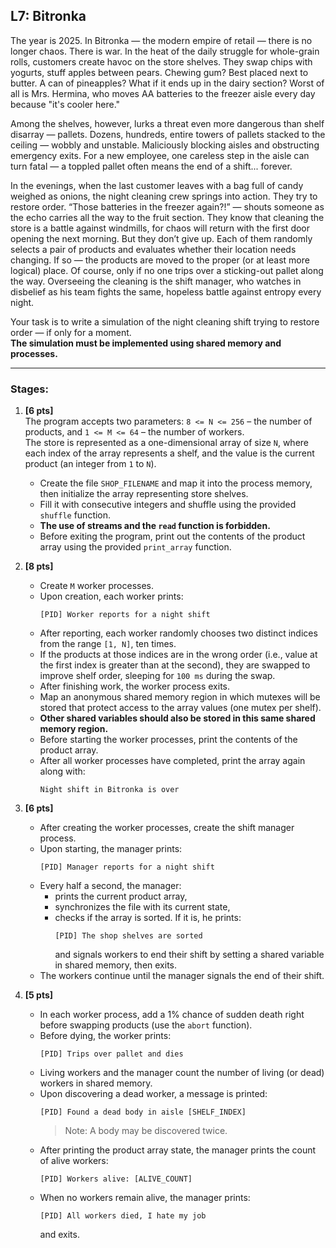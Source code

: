 ## L7: Bitronka

The year is 2025. In Bitronka — the modern empire of retail — there is no longer chaos. There is war. In the heat of the daily struggle for whole-grain rolls, customers create havoc on the store shelves. They swap chips with yogurts, stuff apples between pears. Chewing gum? Best placed next to butter. A can of pineapples? What if it ends up in the dairy section? Worst of all is Mrs. Hermina, who moves AA batteries to the freezer aisle every day because "it's cooler here."

Among the shelves, however, lurks a threat even more dangerous than shelf disarray — pallets. Dozens, hundreds, entire towers of pallets stacked to the ceiling — wobbly and unstable. Maliciously blocking aisles and obstructing emergency exits. For a new employee, one careless step in the aisle can turn fatal — a toppled pallet often means the end of a shift... forever.

In the evenings, when the last customer leaves with a bag full of candy weighed as onions, the night cleaning crew springs into action. They try to restore order. “Those batteries in the freezer again?!” — shouts someone as the echo carries all the way to the fruit section. They know that cleaning the store is a battle against windmills, for chaos will return with the first door opening the next morning. But they don’t give up. Each of them randomly selects a pair of products and evaluates whether their location needs changing. If so — the products are moved to the proper (or at least more logical) place. Of course, only if no one trips over a sticking-out pallet along the way. Overseeing the cleaning is the shift manager, who watches in disbelief as his team fights the same, hopeless battle against entropy every night.

Your task is to write a simulation of the night cleaning shift trying to restore order — if only for a moment.  
**The simulation must be implemented using shared memory and processes.**

---

### Stages:

1. **[6 pts]**  
   The program accepts two parameters: `8 <= N <= 256` – the number of products, and `1 <= M <= 64` – the number of workers.  
   The store is represented as a one-dimensional array of size `N`, where each index of the array represents a shelf, and the value is the current product (an integer from `1` to `N`).  
   
   - Create the file `SHOP_FILENAME` and map it into the process memory, then initialize the array representing store shelves.  
   - Fill it with consecutive integers and shuffle using the provided `shuffle` function.  
   - **The use of streams and the `read` function is forbidden.**  
   - Before exiting the program, print out the contents of the product array using the provided `print_array` function.

2. **[8 pts]**  
   - Create `M` worker processes.  
   - Upon creation, each worker prints:  
     ```
     [PID] Worker reports for a night shift
     ```  
   - After reporting, each worker randomly chooses two distinct indices from the range `[1, N]`, ten times.  
   - If the products at those indices are in the wrong order (i.e., value at the first index is greater than at the second), they are swapped to improve shelf order, sleeping for `100 ms` during the swap.  
   - After finishing work, the worker process exits.  
   - Map an anonymous shared memory region in which mutexes will be stored that protect access to the array values (one mutex per shelf).  
   - **Other shared variables should also be stored in this same shared memory region.**  
   - Before starting the worker processes, print the contents of the product array.  
   - After all worker processes have completed, print the array again along with:  
     ```
     Night shift in Bitronka is over
     ```

3. **[6 pts]**  
   - After creating the worker processes, create the shift manager process.  
   - Upon starting, the manager prints:  
     ```
     [PID] Manager reports for a night shift
     ```  
   - Every half a second, the manager:
     - prints the current product array,  
     - synchronizes the file with its current state,  
     - checks if the array is sorted. If it is, he prints:  
       ```
       [PID] The shop shelves are sorted
       ```  
       and signals workers to end their shift by setting a shared variable in shared memory, then exits.
   - The workers continue until the manager signals the end of their shift.

4. **[5 pts]**  
   - In each worker process, add a 1% chance of sudden death right before swapping products (use the `abort` function).  
   - Before dying, the worker prints:  
     ```
     [PID] Trips over pallet and dies
     ```  
   - Living workers and the manager count the number of living (or dead) workers in shared memory.  
   - Upon discovering a dead worker, a message is printed:  
     ```
     [PID] Found a dead body in aisle [SHELF_INDEX]
     ```  
     > Note: A body may be discovered twice.
   - After printing the product array state, the manager prints the count of alive workers:  
     ```
     [PID] Workers alive: [ALIVE_COUNT]
     ```  
   - When no workers remain alive, the manager prints:  
     ```
     [PID] All workers died, I hate my job
     ```  
     and exits.